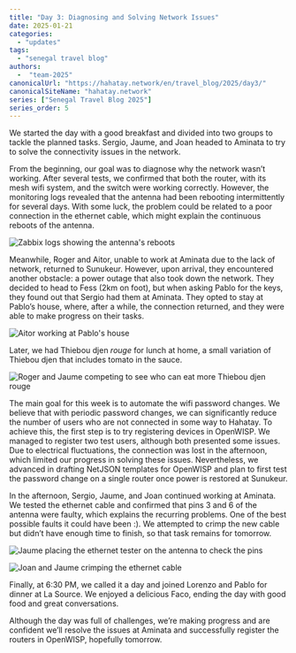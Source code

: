 ```yaml
---
title: "Day 3: Diagnosing and Solving Network Issues"
date: 2025-01-21
categories: 
  - "updates"
tags:
  - "senegal travel blog"
authors:
  -  "team-2025"
canonicalUrl: "https://hahatay.network/en/travel_blog/2025/day3/"
canonicalSiteName: "hahatay.network"
series: ["Senegal Travel Blog 2025"]
series_order: 5
---
```


We started the day with a good breakfast and divided into two groups to tackle the planned tasks. Sergio, Jaume, and Joan headed to Aminata to try to solve the connectivity issues in the network.

From the beginning, our goal was to diagnose why the network wasn’t working. After several tests, we confirmed that both the router, with its mesh wifi system, and the switch were working correctly. However, the monitoring logs revealed that the antenna had been rebooting intermittently for several days. With some luck, the problem could be related to a poor connection in the ethernet cable, which might explain the continuous reboots of the antenna.

![Zabbix logs showing the antenna's reboots](images/zabbix-logs.png "Zabbix logs showing the antenna's reboots")

Meanwhile, Roger and Aitor, unable to work at Aminata due to the lack of network, returned to Sunukeur. However, upon arrival, they encountered another obstacle: a power outage that also took down the network. They decided to head to Fess (2km on foot), but when asking Pablo for the keys, they found out that Sergio had them at Aminata. They opted to stay at Pablo’s house, where, after a while, the connection returned, and they were able to make progress on their tasks.

![Aitor working at Pablo's house](images/aitor_casa_pablo.jpg "Aitor working at Pablo's house")

Later, we had Thiebou djen *rouge* for lunch at home, a small variation of Thiebou djen that includes tomato in the sauce.

![Roger and Jaume competing to see who can eat more Thiebou djen *rouge*](images/thiebudjen_tomate.jpg "Roger and Jaume competing to see who can eat more Thiebou djen *rouge*")

The main goal for this week is to automate the wifi password changes. We believe that with periodic password changes, we can significantly reduce the number of users who are not connected in some way to Hahatay. To achieve this, the first step is to try registering devices in OpenWISP. We managed to register two test users, although both presented some issues. Due to electrical fluctuations, the connection was lost in the afternoon, which limited our progress in solving these issues. Nevertheless, we advanced in drafting NetJSON templates for OpenWISP and plan to first test the password change on a single router once power is restored at Sunukeur.

In the afternoon, Sergio, Jaume, and Joan continued working at Aminata. We tested the ethernet cable and confirmed that pins 3 and 6 of the antenna were faulty, which explains the recurring problems. One of the best possible faults it could have been :). We attempted to crimp the new cable but didn’t have enough time to finish, so that task remains for tomorrow.

![Jaume placing the ethernet tester on the antenna to check the pins](images/jaume_subido_a_la_antena.jpg "Jaume placing the ethernet tester on the antenna to check the pins")

![Joan and Jaume crimping the ethernet cable](images/crimpando_cable.jpg "Joan and Jaume crimping the ethernet cable")

Finally, at 6:30 PM, we called it a day and joined Lorenzo and Pablo for dinner at La Source. We enjoyed a delicious Faco, ending the day with good food and great conversations.

Although the day was full of challenges, we’re making progress and are confident we’ll resolve the issues at Aminata and successfully register the routers in OpenWISP, hopefully tomorrow.

